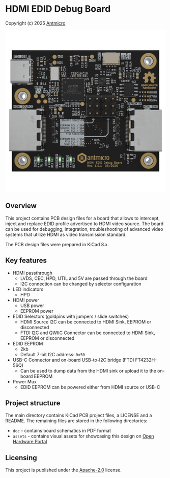 # HDMI EDID Debug Board

Copyright (c) 2025 [Antmicro](https://www.antmicro.com)

![PCB render](img/hdmi-edid-debug-board-render.png)

## Overview

This project contains PCB design files for a board that allows to intercept, inject and replace EDID profile advertised to HDMI video source.
The board can be used for debugging, integration, troubleshooting of advanced video systems that utilize HDMI as video transmission standard. 

The PCB design files were prepared in KiCad 8.x.

## Key features

* HDMI passthrough
  * LVDS, CEC, HPD, UTIL and 5V are passed through the board
  * I2C connection can be changed by selector configuration
* LED indicators
  * HPD
* HDMI power
  * USB power
  * EEPROM power
* EDID Selectors (goldpins with jumpers / slide switches)
  * HDMI Source I2C can be connected to HDMI Sink, EEPROM or disconnected
  * FTDI I2C and QWIIC Connector can be connected to HDMI Sink, EEPROM or disconnected
* EDID EEPROM
  * 2kb
  * Default 7-bit I2C address: `0x50`
* USB-C Connector and on-board USB-to-I2C bridge (FTDI FT4232H-56Q)
  * Can be used to dump data from the HDMI sink or upload it to the on-board EEPROM
* Power Mux
  * EDID EEPROM can be powered either from HDMI source or USB-C

## Project structure

The main directory contains KiCad PCB project files, a LICENSE and a README.
The remaining files are stored in the following directories:

* `doc` - contains board schematics in PDF format
* `assets` - contains visual assets for showcasing this design on [Open Hardware Portal](https://openhardware.antmicro.com)

## Licensing

This project is published under the [Apache-2.0](LICENSE) license.
